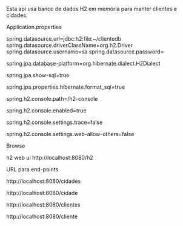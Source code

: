 Esta api usa banco de dados H2 em memória para manter clientes e cidades.


Application.properties

spring.datasource.url=jdbc:h2:file:~/clientedb
spring.datasource.driverClassName=org.h2.Driver
spring.datasource.username=sa
spring.datasource.password=

spring.jpa.database-platform=org.hibernate.dialect.H2Dialect

spring.jpa.show-sql=true

spring.jpa.properties.hibernate.format_sql=true

spring.h2.console.path=/h2-console

spring.h2.console.enabled=true

spring.h2.console.settings.trace=false

spring.h2.console.settings.web-allow-others=false


Browse

h2 web ui http://localhost:8080/h2

URL para end-points

http://localhost:8080/cidades

http://localhost:8080/cidade

http://localhost:8080/clientes

http://localhost:8080/cliente
